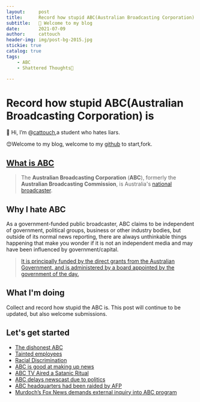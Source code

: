 ```yaml
---
layout:     post                   
title:      Record how stupid ABC(Australian Broadcasting Corporation) is
subtitle:   👋 Welcome to my blog
date:       2021-07-09              
author:     cattouch                    
header-img: img/post-bg-2015.jpg   
stickie: true
catalog: true                      
tags:                            
    - ABC
    - Shattered Thoughts🧠

---
```


# Record how stupid ABC(Australian Broadcasting Corporation) is

👋 Hi, I’m @[cattouch](https://github.com/cattouch),a student who hates liars.

😊Welcome to my blog, welcome to my [github](https://github.com/cattouch/cattouch.github.io) to start,fork.



## [What is ABC](https://en.wikipedia.org/wiki/Australian_Broadcasting_Corporation)

> The **Australian Broadcasting Corporation** (**ABC**), formerly the **Australian Broadcasting Commission**, is Australia's [national broadcaster](https://en.wikipedia.org/wiki/Public_broadcasting).



## Why I hate ABC

As a government-funded public broadcaster, ABC claims to be independent of government, political groups, business or other industry bodies, but outside of its normal news reporting, there are always unthinkable things happening that make you wonder if it is not an independent media and may have been influenced by government/capital.

>  [It is principally funded by the direct grants from the Australian Government, and is administered by a board appointed by the government of the day. ](https://en.wikipedia.org/wiki/Australian_Broadcasting_Corporation)



## What I'm doing

Collect and record how stupid the ABC is.
This post will continue to be updated, but also welcome submissions.



## Let's get started

+ [The dishonest ABC](https://cattouch.github.io/2021/07/09/The-dishonest-ABC/)
+ [Tainted employees](https://cattouch.github.io/2021/07/16/Tainted-employees/)
+ [Racial Discrimination](https://cattouch.github.io/2021/07/25/Racial-Discrimination/)
+ [ABC is good at making up news](https://cattouch.github.io/2021/08/09/ABC-apologizes-for-publishing-fake-news/)
+ [ABC TV Aired a Satanic Ritual](https://cattouch.github.io/2021/08/23/ABC-TV-Aired-a-Satanic-Ritual/)
+ [ABC delays newscast due to politics](https://cattouch.github.io/2021/08/30/ABC-delays-newscast-due-to-politics/)
+ [ABC headquarters had been raided by AFP](https://cattouch.github.io/2021/09/06/ABC-headquarters-had-been-raided-by-AFP/)
+ [Murdoch’s Fox News demands external inquiry into ABC program](https://cattouch.github.io/2021/09/13/Murdoch-s-Fox-News-demands-external-inquiry-into-ABC-program/)
